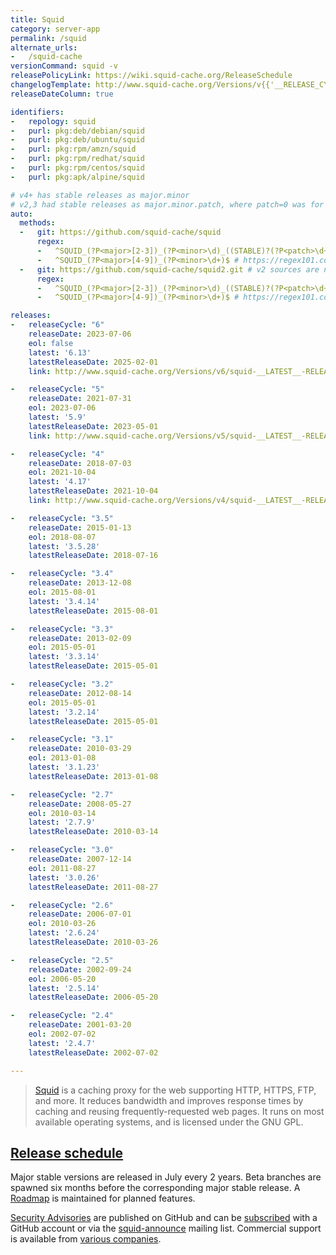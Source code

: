 ```yaml
---
title: Squid
category: server-app
permalink: /squid
alternate_urls:
-   /squid-cache
versionCommand: squid -v
releasePolicyLink: https://wiki.squid-cache.org/ReleaseSchedule
changelogTemplate: http://www.squid-cache.org/Versions/v{{'__RELEASE_CYCLE__'|split:'.'|first}}/__RELEASE_CYCLE__/
releaseDateColumn: true

identifiers:
-   repology: squid
-   purl: pkg:deb/debian/squid
-   purl: pkg:deb/ubuntu/squid
-   purl: pkg:rpm/amzn/squid
-   purl: pkg:rpm/redhat/squid
-   purl: pkg:rpm/centos/squid
-   purl: pkg:apk/alpine/squid

# v4+ has stable releases as major.minor
# v2,3 had stable releases as major.minor.patch, where patch=0 was for RC releases.
auto:
  methods:
  -   git: https://github.com/squid-cache/squid
      regex:
      -   ^SQUID_(?P<major>[2-3])_(?P<minor>\d)_((STABLE)?(?P<patch>\d+))$ # https://regex101.com/r/yMRzJO/1
      -   ^SQUID_(?P<major>[4-9])_(?P<minor>\d+)$ # https://regex101.com/r/psotaU/1
  -   git: https://github.com/squid-cache/squid2.git # v2 sources are now archived in a separate repo, we use that as well
      regex:
      -   ^SQUID_(?P<major>[2-3])_(?P<minor>\d)_((STABLE)?(?P<patch>\d+))$ # https://regex101.com/r/yMRzJO/1
      -   ^SQUID_(?P<major>[4-9])_(?P<minor>\d+)$ # https://regex101.com/r/psotaU/1

releases:
-   releaseCycle: "6"
    releaseDate: 2023-07-06
    eol: false
    latest: '6.13'
    latestReleaseDate: 2025-02-01
    link: http://www.squid-cache.org/Versions/v6/squid-__LATEST__-RELEASENOTES.html

-   releaseCycle: "5"
    releaseDate: 2021-07-31
    eol: 2023-07-06
    latest: '5.9'
    latestReleaseDate: 2023-05-01
    link: http://www.squid-cache.org/Versions/v5/squid-__LATEST__-RELEASENOTES.html

-   releaseCycle: "4"
    releaseDate: 2018-07-03
    eol: 2021-10-04
    latest: '4.17'
    latestReleaseDate: 2021-10-04
    link: http://www.squid-cache.org/Versions/v4/squid-__LATEST__-RELEASENOTES.html

-   releaseCycle: "3.5"
    releaseDate: 2015-01-13
    eol: 2018-08-07
    latest: '3.5.28'
    latestReleaseDate: 2018-07-16

-   releaseCycle: "3.4"
    releaseDate: 2013-12-08
    eol: 2015-08-01
    latest: '3.4.14'
    latestReleaseDate: 2015-08-01

-   releaseCycle: "3.3"
    releaseDate: 2013-02-09
    eol: 2015-05-01
    latest: '3.3.14'
    latestReleaseDate: 2015-05-01

-   releaseCycle: "3.2"
    releaseDate: 2012-08-14
    eol: 2015-05-01
    latest: '3.2.14'
    latestReleaseDate: 2015-05-01

-   releaseCycle: "3.1"
    releaseDate: 2010-03-29
    eol: 2013-01-08
    latest: '3.1.23'
    latestReleaseDate: 2013-01-08

-   releaseCycle: "2.7"
    releaseDate: 2008-05-27
    eol: 2010-03-14
    latest: '2.7.9'
    latestReleaseDate: 2010-03-14

-   releaseCycle: "3.0"
    releaseDate: 2007-12-14
    eol: 2011-08-27
    latest: '3.0.26'
    latestReleaseDate: 2011-08-27

-   releaseCycle: "2.6"
    releaseDate: 2006-07-01
    eol: 2010-03-26
    latest: '2.6.24'
    latestReleaseDate: 2010-03-26

-   releaseCycle: "2.5"
    releaseDate: 2002-09-24
    eol: 2006-05-20
    latest: '2.5.14'
    latestReleaseDate: 2006-05-20

-   releaseCycle: "2.4"
    releaseDate: 2001-03-20
    eol: 2002-07-02
    latest: '2.4.7'
    latestReleaseDate: 2002-07-02

---
```


> [Squid](http://www.squid-cache.org/) is a caching proxy for the web supporting HTTP, HTTPS, FTP,
> and more. It reduces bandwidth and improves response times by caching and reusing
> frequently-requested web pages. It runs on most available operating systems, and is licensed
> under the GNU GPL.

## [Release schedule](https://wiki.squid-cache.org/ReleaseSchedule#future-release-schedule)

Major stable versions are released in July every 2 years. Beta branches are spawned six months
before the corresponding major stable release. A [Roadmap](https://wiki.squid-cache.org/RoadMap/)
is maintained for planned features.

[Security Advisories](https://github.com/squid-cache/squid/security/advisories)
are published on GitHub and can be [subscribed](https://docs.github.com/en/account-and-profile/managing-subscriptions-and-notifications-on-github/setting-up-notifications/configuring-notifications#configuring-your-watch-settings-for-an-individual-repository)
with a GitHub account or via the [squid-announce](http://www.squid-cache.org/Support/mailing-lists.html#squid-announce)
mailing list. Commercial support is available from [various companies](http://www.squid-cache.org/Support/services.html).
